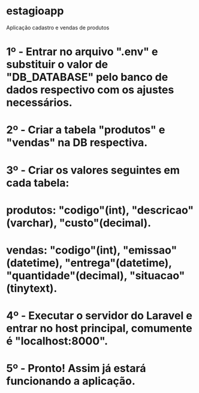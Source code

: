 # estagioapp
Aplicação cadastro e vendas de produtos

# 1º - Entrar no arquivo ".env" e substituir o valor de "DB_DATABASE" pelo banco de dados respectivo com os ajustes necessários.

# 2º - Criar a tabela "produtos" e "vendas" na DB respectiva.

# 3º - Criar os valores seguintes em cada tabela:

# produtos: "codigo"(int), "descricao"(varchar), "custo"(decimal).

# vendas: "codigo"(int), "emissao"(datetime), "entrega"(datetime), "quantidade"(decimal), "situacao"(tinytext).

# 4º - Executar o servidor do Laravel e entrar no host principal, comumente é "localhost:8000".

# 5º - Pronto! Assim já estará funcionando a aplicação.